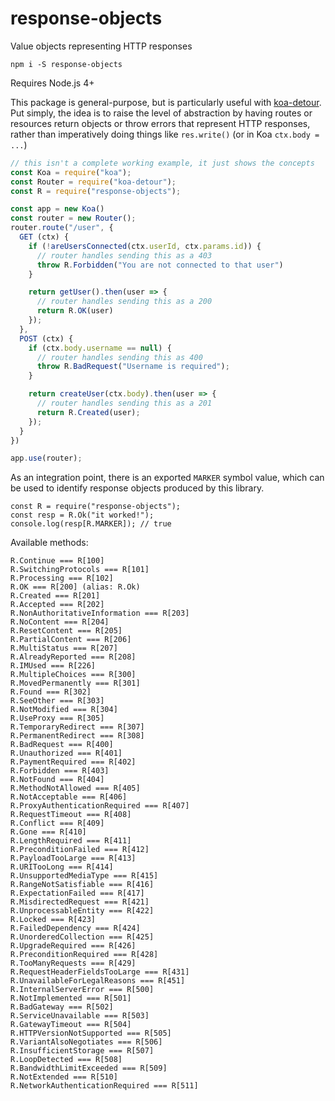 # response-objects

Value objects representing HTTP responses

```
npm i -S response-objects
```

Requires Node.js 4+

This package is general-purpose, but is particularly useful with [koa-detour](http://github.com/nickb1080/koa-detour). Put simply, the idea is to raise the level of abstraction by having routes or resources return objects or throw errors that represent HTTP responses, rather than imperatively doing things like `res.write()` (or in Koa `ctx.body = ...`)

```js
// this isn't a complete working example, it just shows the concepts
const Koa = require("koa");
const Router = require("koa-detour");
const R = require("response-objects");

const app = new Koa()
const router = new Router();
router.route("/user", {
  GET (ctx) {
    if (!areUsersConnected(ctx.userId, ctx.params.id)) {
      // router handles sending this as a 403
      throw R.Forbidden("You are not connected to that user")
    }

    return getUser().then(user => {
      // router handles sending this as a 200
      return R.OK(user)
    });
  },
  POST (ctx) {
    if (ctx.body.username == null) {
      // router handles sending this as 400
      throw R.BadRequest("Username is required");
    }

    return createUser(ctx.body).then(user => {
      // router handles sending this as a 201
      return R.Created(user);
    });
  }
})

app.use(router);
```

As an integration point, there is an exported `MARKER` symbol value, which can be used to identify response objects produced by this library.

```
const R = require("response-objects");
const resp = R.Ok("it worked!");
console.log(resp[R.MARKER]); // true
```

Available methods:
```
R.Continue === R[100] 
R.SwitchingProtocols === R[101] 
R.Processing === R[102] 
R.OK === R[200] (alias: R.Ok)
R.Created === R[201] 
R.Accepted === R[202] 
R.NonAuthoritativeInformation === R[203] 
R.NoContent === R[204] 
R.ResetContent === R[205] 
R.PartialContent === R[206] 
R.MultiStatus === R[207] 
R.AlreadyReported === R[208] 
R.IMUsed === R[226] 
R.MultipleChoices === R[300] 
R.MovedPermanently === R[301] 
R.Found === R[302] 
R.SeeOther === R[303] 
R.NotModified === R[304] 
R.UseProxy === R[305] 
R.TemporaryRedirect === R[307] 
R.PermanentRedirect === R[308] 
R.BadRequest === R[400] 
R.Unauthorized === R[401] 
R.PaymentRequired === R[402] 
R.Forbidden === R[403] 
R.NotFound === R[404] 
R.MethodNotAllowed === R[405] 
R.NotAcceptable === R[406] 
R.ProxyAuthenticationRequired === R[407] 
R.RequestTimeout === R[408] 
R.Conflict === R[409] 
R.Gone === R[410] 
R.LengthRequired === R[411] 
R.PreconditionFailed === R[412] 
R.PayloadTooLarge === R[413] 
R.URITooLong === R[414] 
R.UnsupportedMediaType === R[415] 
R.RangeNotSatisfiable === R[416] 
R.ExpectationFailed === R[417] 
R.MisdirectedRequest === R[421] 
R.UnprocessableEntity === R[422] 
R.Locked === R[423] 
R.FailedDependency === R[424] 
R.UnorderedCollection === R[425] 
R.UpgradeRequired === R[426] 
R.PreconditionRequired === R[428] 
R.TooManyRequests === R[429] 
R.RequestHeaderFieldsTooLarge === R[431] 
R.UnavailableForLegalReasons === R[451] 
R.InternalServerError === R[500] 
R.NotImplemented === R[501] 
R.BadGateway === R[502] 
R.ServiceUnavailable === R[503] 
R.GatewayTimeout === R[504] 
R.HTTPVersionNotSupported === R[505] 
R.VariantAlsoNegotiates === R[506] 
R.InsufficientStorage === R[507] 
R.LoopDetected === R[508] 
R.BandwidthLimitExceeded === R[509] 
R.NotExtended === R[510] 
R.NetworkAuthenticationRequired === R[511] 
```
